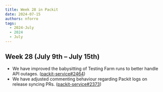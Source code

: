 ```yaml
---
title: Week 28 in Packit
date: 2024-07-15
authors: nforro
tags:
  - 2024-July
  - 2024
  - July
---
```


## Week 28 (July 9th – July 15th)

- We have improved the babysitting of Testing Farm runs to better handle API outages.
  ([packit-service#2464](https://github.com/packit/packit-service/pull/2464))
- We have adjusted commenting behaviour regarding Packit logs on release syncing PRs.
  ([packit-service#2373](https://github.com/packit/packit-service/pull/2373))
